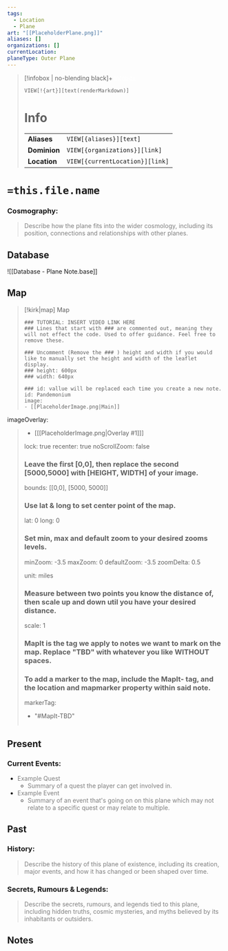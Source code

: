 ```yaml
---
tags:
  - Location
  - Plane
art: "[[PlaceholderPlane.png]]"
aliases: []
organizations: []
currentLocation:
planeType: Outer Plane
---
```


> [!infobox | no-blending black]+ <font color="#ffffff">Infobox</font>
> 
> `VIEW[!{art}][text(renderMarkdown)]`
> 
> # Info
> |  |  |
> |---|---|
> | **Aliases** | `VIEW[{aliases}][text]` |
> | **Dominion** | `VIEW[{organizations}][link]` |
> | **Location** | `VIEW[{currentLocation}][link]` |

# `=this.file.name`

### Cosmography:

> <font color="#7f7f7f">Describe how the plane fits into the wider cosmology, including its position, connections and relationships with other planes.</font>

## Database

![[Database - Plane Note.base]]

## Map

> [!kirk|map] Map
> ```leaflet
> ### TUTORIAL: INSERT VIDEO LINK HERE
> ### Lines that start with ### are commented out, meaning they will not effect the code. Used to offer guidance. Feel free to remove these.
> 
> ### Uncomment (Remove the ### ) height and width if you would like to manually set the height and width of the leaflet display.
> ### height: 600px
> ### width: 640px
> 
> ### id: vallue will be replaced each time you create a new note.
> id: Pandemonium
> image: 
> - [[PlaceholderImage.png|Main]]
imageOverlay:
> - [[[PlaceholderImage.png|Overlay #1]]]
> 
> lock: true
> recenter: true
> noScrollZoom: false
> ### Leave the first [0,0], then replace the second [5000,5000] with [HEIGHT, WIDTH] of your image.
> bounds: [[0,0], [5000, 5000]]
> 
> ### Use lat & long to set center point of the map.
> lat: 0
> long: 0
> 
> ### Set min, max and default zoom to your desired zooms levels.
> minZoom: -3.5
> maxZoom: 0
> defaultZoom: -3.5
> zoomDelta: 0.5
> 
> unit: miles
> ### Measure between two points you know the distance of, then scale up and down util you have your desired distance.
> scale: 1
> ### MapIt is the tag we apply to notes we want to mark on the map. Replace "TBD" with whatever you like WITHOUT spaces.
> ### To add a marker to the map, include the MapIt- tag, and the location and mapmarker property within said note.
> markerTag: 
> - "#MapIt-TBD"
> ```

## Present

### Current Events:

- <font color="#7f7f7f">Example Quest</font>
    -  <font color="#7f7f7f">Summary of a quest the player can get involved in.</font>
- <font color="#7f7f7f">Example Event</font>
    - <font color="#7f7f7f">Summary of an event that's going on on this plane which may not relate to a specific quest or may relate to multiple.</font>

## Past

### History:

> <font color="#7f7f7f">Describe the history of this plane of existence, including its creation, major events, and how it has changed or been shaped over time.</font>

### Secrets, Rumours & Legends:

> <font color="#7f7f7f">Describe the secrets, rumours, and legends tied to this plane, including hidden truths, cosmic mysteries, and myths believed by its inhabitants or outsiders.</font>

## Notes

